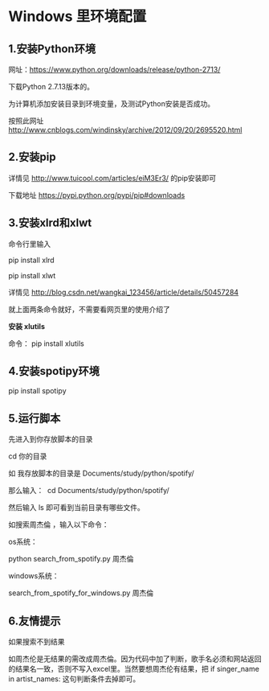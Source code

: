 # Windows 里环境配置

## 1.安装Python环境

网址：https://www.python.org/downloads/release/python-2713/

下载Python 2.7.13版本的。

为计算机添加安装目录到环境变量，及测试Python安装是否成功。

按照此网址 http://www.cnblogs.com/windinsky/archive/2012/09/20/2695520.html

## 2.安装pip

详情见 http://www.tuicool.com/articles/eiM3Er3/   的pip安装即可

下载地址  https://pypi.python.org/pypi/pip#downloads

## 3.安装xlrd和xlwt

命令行里输入

pip install xlrd

pip install xlwt

详情见 http://blog.csdn.net/wangkai_123456/article/details/50457284

就上面两条命令就好，不需要看网页里的使用介绍了

**安装 xlutils**

命令： pip install xlutils

## 4.安装spotipy环境

pip install spotipy

## 5.运行脚本

先进入到你存放脚本的目录

cd 你的目录 

如 我存放脚本的目录是 Documents/study/python/spotify/

那么输入：  cd Documents/study/python/spotify/

然后输入 ls 即可看到当前目录有哪些文件。

如搜索周杰倫 ，输入以下命令：

os系统：

python search_from_spotify.py 周杰倫

windows系统：

search_from_spotify_for_windows.py 周杰倫

## 6.友情提示

如果搜索不到结果

如周杰伦是无结果的需改成周杰倫。因为代码中加了判断，歌手名必须和网站返回的结果名一致，否则不写入excel里。当然要想周杰伦有结果，把  if singer_name in artist_names:  这句判断条件去掉即可。